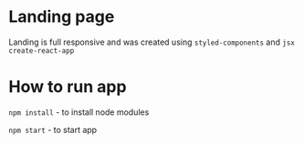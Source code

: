 # Landing page
Landing is full responsive and was created using `styled-components` and `jsx create-react-app`
# How to run app
`npm install` - to install node modules

`npm start` - to start app


